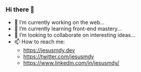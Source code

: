 ### Hi there 👋
- 🔭 I’m currently working on the web...
- 🌱 I’m currently learning front-end mastery...
- 👯 I’m looking to collaborate on interesting ideas...
- 📫 How to reach me:
  - https://jesusmdy.dev
  - https://twitter.com/jesusmdy
  - https://www.linkedin.com/in/jesusmdy/

<!--
**jesusmdy/jesusmdy** is a ✨ _special_ ✨ repository because its `README.md` (this file) appears on your GitHub profile.

Here are some ideas to get you started:

- 🔭 I’m currently working on ...
- 🌱 I’m currently learning ...
- 👯 I’m looking to collaborate on ...
- 🤔 I’m looking for help with ...
- 💬 Ask me about ...
- 📫 How to reach me: ...
- 😄 Pronouns: ...
- ⚡ Fun fact: ...
-->

